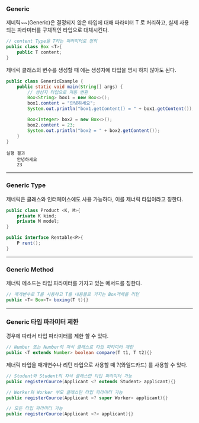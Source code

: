 
### Generic 
제네릭~~(Generic)은 결정되지 않은 타입에 대해 파라미터 T 로 처리하고,
실제 사용되는 파라미터를 구체적인 타입으로 대체시킨다.
```java
// content Type을 T라는 파라미터로 정의
public class Box <T>{
    public T content;
}
```

제네릭 클래스의 변수를 생성할 때 에는 생성자에 타입을 명시 하지 않아도 된다.
```java
public class GenericExample {
    public static void main(String[] args) {
        // 생성자 타입으로 자동 변환
        Box<String> box1 = new Box<>();
        box1.content = "안녕하세요";
        System.out.println("box1.getContent() = " + box1.getContent());

        Box<Integer> box2 = new Box<>();
        box2.content = 23;
        System.out.println("box2 = " + box2.getContent());
    }
}
```
```
실행 결과 
    안녕하세요
    23
```
---
### Generic Type
제네릭은 클래스와 인터페이스에도 사용 가능하다, 이를 제너릭 타입이라고 칭한다.
```java
public class Product <K, M>{
    private K kind;
    private M model;
}
```
```java
public interface Rentable<P>{
    P rent();
}
```
---
### Generic Method
제너릭 메소드는 타입 파라미터를 가지고 있는 메서드를 칭한다.
```java
// 매개변수로 T를 사용하고 T를 내용물로 가지는 Box객체를 리턴
public <T> Box<T> boxing(T t){}
```
---
### Generic 타입 파라미터 제한
경우에 따라서 타입 파라미터를 제한 할 수 있다.
```java
// Number 또는 Number의 자식 클래스로 타입 파라미터 제한
public <T extends Number> boolean compare(T t1, T t2){}
```

제너릭 타입을 매개변수나 리턴 타입으로 사용할 때 ?(와일드카드)
를 사용할 수 있다.
```java
// Student와 Student의 자식 클래스만 타입 파라미터 가능
public registerCource(Applicant <? extends Student> applicant){}
```
```java
// Worker와 Worker 부모 클래스만 타입 파라미터 가능
public registerCource(Applicant <? super Worker> applicant){}
```

```java
// 모든 타입 파라미터 가능
public registerCource(Applicant <?> applicant){}
```